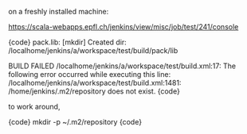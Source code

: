on a freshly installed machine:

https://scala-webapps.epfl.ch/jenkins/view/misc/job/test/241/console


{code}
pack.lib:
    [mkdir] Created dir: /localhome/jenkins/a/workspace/test/build/pack/lib

BUILD FAILED
/localhome/jenkins/a/workspace/test/build.xml:17: The following error occurred while executing this line:
/localhome/jenkins/a/workspace/test/build.xml:1481: /home/jenkins/.m2/repository does not exist.
{code}


to work around,

{code}
mkdir -p ~/.m2/repository
{code}
